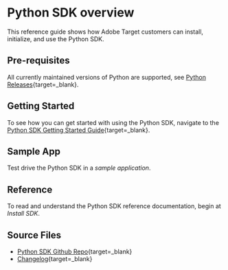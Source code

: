 # Python SDK overview

This reference guide shows how Adobe Target customers can install, initialize, and use the Python SDK.

## Pre-requisites

All currently maintained versions of Python are supported, see [Python Releases](https://www.python.org/downloads/){target=_blank}.

## Getting Started

To see how you can get started with using the Python SDK, navigate to the [Python SDK Getting Started Guide](https://adobetarget-sdks.gitbook.io/docs/getting-started/python){target=_blank}.

## Sample App

Test drive the Python SDK in a *sample application*.

## Reference

To read and understand the Python SDK reference documentation, begin at *Install SDK*.

## Source Files

* [Python SDK Github Repo](https://github.com/adobe/target-python-sdk){target=_blank}
* [Changelog](https://github.com/adobe/target-python-sdk/blob/master/CHANGELOG.md){target=_blank}
